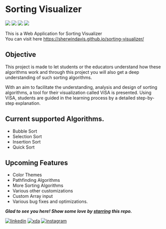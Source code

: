 # Sorting Visualizer
<img src="https://img.shields.io/badge/HTML5-E34F26?style=for-the-badge&logo=html5&logoColor=white" /> <img src="https://img.shields.io/badge/CSS-239120?&style=for-the-badge&logo=css3&logoColor=white" />  <img src="https://img.shields.io/badge/JavaScript-F7DF1E?style=for-the-badge&logo=javascript&logoColor=black" /> <img src="https://img.shields.io/badge/Bootstrap-563D7C?style=for-the-badge&logo=bootstrap&logoColor=white" />   
   
This is a Web Application for Sorting Visualizer   
You can visit here https://sherwindavis.github.io/sorting-visualizer/    
## Objective
This project is made to let students or the educators understand how these algorithms work and through this project you will also get a deep understanding of such sorting algorithms.   
   
   With an aim to facilitate the understanding, analysis and design of sorting algorithms, a tool for their visualization called ViSA is presented. Using ViSA, students are guided in the learning process by a detailed step-by-step explanation.

## Current supported Algorithms.   
- Bubble Sort
- Selection Sort
- Insertion Sort
- Quick Sort   
## Upcoming Features
- Color Themes
- Pathfinding Algorithms
- More Sorting Algorithms
- Various other customizations
- Custom Array input
- Various bug fixes and optimizations.
   
***Glad to see you here! Show some love by [starring](https://github.com/sherwindavis/sorting-visualizer/) this repo.***   
   
[![linkedin](	https://img.shields.io/badge/LinkedIn-0077B5?style=for-the-badge&logo=linkedin&logoColor=white)](https://www.linkedin.com/in/lifeofsherwin/) [![xda](	https://img.shields.io/badge/XDA-Developers-F59812?style=for-the-badge&logo=xda-developers&logoColor=white)](https://forum.xda-developers.com/m/sherwindavis.7395008/) [![instagram](https://img.shields.io/badge/Instagram-E4405F?style=for-the-badge&logo=instagram&logoColor=white)](https://www.instagram.com/lifeofsherwin/)
